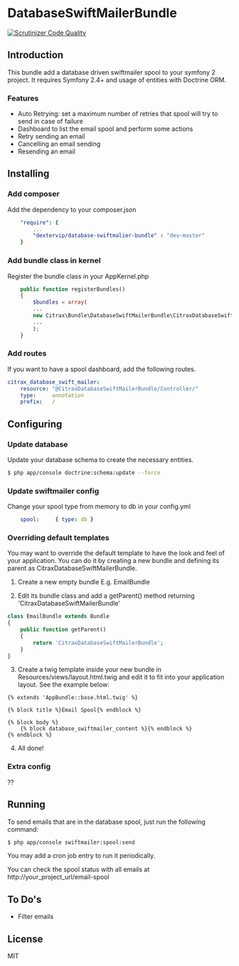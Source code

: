 # DatabaseSwiftMailerBundle

[![Scrutinizer Code Quality](https://scrutinizer-ci.com/g/dextervip/DatabaseSwiftMailerBundle/badges/quality-score.png?b=master)](https://scrutinizer-ci.com/g/dextervip/DatabaseSwiftMailerBundle/?branch=master)

## Introduction

This bundle add a database driven swiftmailer spool to your symfony 2 project. It requires Symfony 2.4+ and usage of entities with Doctrine ORM.

### Features

- Auto Retrying: set a maximum number of retries that spool will try to send in case of failure
- Dashboard to list the email spool and perform some actions
- Retry sending an email
- Cancelling an email sending 
- Resending an email

## Installing

### Add composer

Add the dependency to your composer.json

```yml
    "require": {
        ...
	    "dextervip/database-swiftmalier-bundle" : "dev-master"
	}
```

### Add bundle class in kernel

Register the bundle class in your AppKernel.php
```php
    public function registerBundles()
    {
        $bundles = array(
        ...
        new Citrax\Bundle\DatabaseSwiftMailerBundle\CitraxDatabaseSwiftMailerBundle(),
        ...
        );
    }
```

### Add routes

If you want to have a spool dashboard, add the following routes.

```yml
citrax_database_swift_mailer:
    resource: "@CitraxDatabaseSwiftMailerBundle/Controller/"
    type:     annotation
    prefix:   /
```

## Configuring

### Update database

Update your database schema to create the necessary entities.

```sh
$ php app/console doctrine:schema:update --force
```

### Update swiftmailer config

Change your spool type from memory to db in your config.yml

```yml
    spool:     { type: db }
```

### Overriding default templates 

You may want to override the default template to have the look and feel of your application. You can do it by creating a new bundle and defining its parent as CitraxDatabaseSwiftMailerBundle.

1. Create a new empty bundle E.g. EmailBundle

2. Edit its bundle class and add a getParent() method returning 'CitraxDatabaseSwiftMailerBundle'

```php
class EmailBundle extends Bundle
{
    public function getParent()
    {
        return 'CitraxDatabaseSwiftMailerBundle';
    }
}
```

3. Create a twig template inside your new bundle in Resources/views/layout.html.twig and edit it to fit into your application layout. See the example below:

```twig
{% extends 'AppBundle::base.html.twig' %}

{% block title %}Email Spool{% endblock %}

{% block body %}
    {% block database_swiftmailer_content %}{% endblock %}
{% endblock %}
```

4. All done!



### Extra config

??


## Running

To send emails that are in the database spool, just run the following command: 

```sh
$ php app/console swiftmailer:spool:send
```

You may add a cron job entry to run it periodically.

You can check the spool status with all emails at http://your_project_url/email-spool


## To Do's

- Filter emails


## License
MIT

